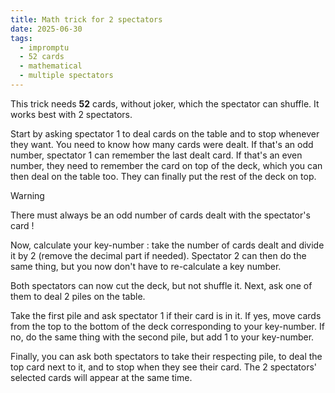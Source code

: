 ```yaml
---
title: Math trick for 2 spectators
date: 2025-06-30
tags:
  - impromptu
  - 52 cards
  - mathematical
  - multiple spectators
---
```


This trick needs **52** cards, without joker, which the spectator can shuffle.
It works best with 2 spectators.

Start by asking spectator 1 to deal cards on the table and to stop whenever they
want. You need to know how many cards were dealt. If that's an odd number,
spectator 1 can remember the last dealt card. If that's an even number, they
need to remember the card on top of the deck, which you can then deal on the
table too. They can finally put the rest of the deck on top.

> [!warning]
>
> There must always be an odd number of cards dealt with the spectator's card !

Now, calculate your key-number : take the number of cards dealt and divide it by
2 (remove the decimal part if needed). Spectator 2 can then do the same thing,
but you now don't have to re-calculate a key number.

Both spectators can now cut the deck, but not shuffle it. Next, ask one of them
to deal 2 piles on the table.

Take the first pile and ask spectator 1 if their card is in it. If yes, move
cards from the top to the bottom of the deck corresponding to your key-number.
If no, do the same thing with the second pile, but add 1 to your key-number.

Finally, you can ask both spectators to take their respecting pile, to deal the
top card next to it, and to stop when they see their card. The 2 spectators'
selected cards will appear at the same time.
